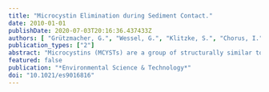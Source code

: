 ```yaml
---
title: "Microcystin Elimination during Sediment Contact."
date: 2010-01-01
publishDate: 2020-07-03T20:16:36.437433Z
authors: [ "Grützmacher, G.", "Wessel, G.", "Klitzke, S.", "Chorus, I." ]
publication_types: ["2"]
abstract: "Microcystins (MCYSTs) are a group of structurally similar toxic peptides produced by cyanobacteria (“blue-green algae”) which occur frequently in surface waters worldwide. Reliable elimination is necessary when using these waters as drinking watersources.Bankfiltrationandartificial groundwaterrecharge utilize adsorption and degradation processes in the subsurface, commonlythroughsandandgravel aquifers, for the elimination of a wide range of substances during drinking water (pre-) treatment. To obtain parameters for estimating whether MCYST breakthrough is likely in field settings, we tested MCYST elimination in laboratory experiments (batch experiments, column experiments) under a range of conditions. Adsorption coefficients (kd-values) obtained from batch studies ranged from 0.2 mL/g for filter sand to 11.6 mL/g for fine grained aquifer materials with 2% fine grains (<63 µm) and 0.8% organic matter. First order degradation rates in column studies reached 1.87 d-1 under aerobic conditions and showed high variations under anoxic conditions (<0.01-1.35 d-1). These results show that, next to sediment texture, redox conditions play an important role for MCYST elimination during sediment passage. Biodegradation was identified as the dominating process for MCYST elimination in sandy aquifer material."
featured: false
publication: "*Environmental Science & Technology*"
doi: "10.1021/es9016816"
---
```


